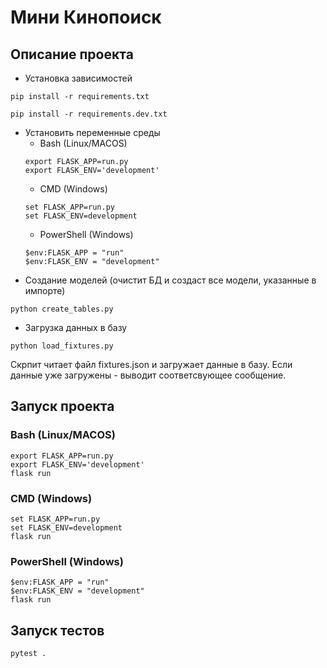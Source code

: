 # Мини Кинопоиск

## Описание проекта
- Установка зависимостей
```shell
pip install -r requirements.txt

pip install -r requirements.dev.txt
```

- Установить переменные среды
    - Bash (Linux/MACOS)
    ```shell
    export FLASK_APP=run.py
    export FLASK_ENV='development'
    ```
    - CMD (Windows)
    ```shell
    set FLASK_APP=run.py
    set FLASK_ENV=development
    ```
    - PowerShell (Windows)
    ```shell
    $env:FLASK_APP = "run"
    $env:FLASK_ENV = "development"
    ```
- Создание моделей (очистит БД и создаст все модели, указанные в импорте)
```shell
python create_tables.py
```

- Загрузка данных в базу
```shell
python load_fixtures.py
```
Скрпит читает файл fixtures.json и загружает данные в базу. Если данные уже загружены - выводит соответсвующее сообщение. 

## Запуск проекта

### Bash (Linux/MACOS)
```shell
export FLASK_APP=run.py
export FLASK_ENV='development'
flask run
```

### CMD (Windows)
```shell
set FLASK_APP=run.py
set FLASK_ENV=development
flask run
```

### PowerShell (Windows)
```shell
$env:FLASK_APP = "run"
$env:FLASK_ENV = "development"
flask run
```

## Запуск тестов
```shell
pytest .
```

